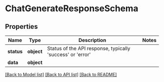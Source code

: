 # ChatGenerateResponseSchema

## Properties
Name | Type | Description | Notes
------------ | ------------- | ------------- | -------------
**status** | **object** | Status of the API response, typically &#x27;success&#x27; or &#x27;error&#x27; | 
**data** | **object** |  | 

[[Back to Model list]](../README.md#documentation-for-models) [[Back to API list]](../README.md#documentation-for-api-endpoints) [[Back to README]](../README.md)

